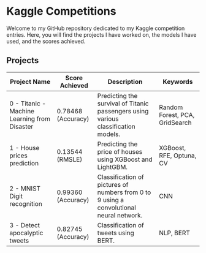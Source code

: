 # Kaggle Competitions

Welcome to my GitHub repository dedicated to my Kaggle competition entries. Here, you will find the projects I have worked on, the models I have used, and the scores achieved.

## Projects

| Project Name                 | Score Achieved   | Description                                                                 | Keywords |
|------------------------------|------------------|-----------------------------------------------------------------------------|---------------|
| 0 - Titanic - Machine Learning from Disaster | 0.78468 (Accuracy) | Predicting the survival of Titanic passengers using various classification models. | Random Forest, PCA, GridSearch |
| 1 - House prices prediction | 0.13544 (RMSLE) | Predicting the price of houses using XGBoost and LightGBM. | XGBoost, RFE, Optuna, CV |
| 2 - MNIST Digit recognition | 0.99360 (Accuracy) | Classification of pictures of numbers from 0 to 9 using a convolutional neural network. | CNN |
| 3 - Detect apocalyptic tweets | 0.82745 (Accuracy) | Classification of tweets using BERT. | NLP, BERT |
